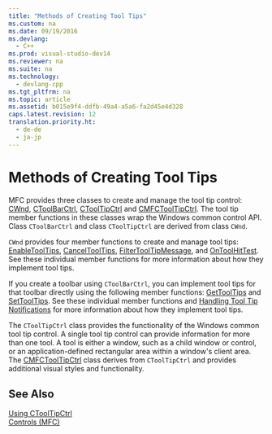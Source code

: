 ```yaml
---
title: "Methods of Creating Tool Tips"
ms.custom: na
ms.date: 09/19/2016
ms.devlang: 
  - C++
ms.prod: visual-studio-dev14
ms.reviewer: na
ms.suite: na
ms.technology: 
  - devlang-cpp
ms.tgt_pltfrm: na
ms.topic: article
ms.assetid: b015e9f4-ddfb-49a4-a5a6-fa2d45e4d328
caps.latest.revision: 12
translation.priority.ht: 
  - de-de
  - ja-jp
---
```

# Methods of Creating Tool Tips
MFC provides three classes to create and manage the tool tip control: [CWnd](../vs140/CWnd-Class.md), [CToolBarCtrl](../vs140/CToolBarCtrl-Class.md), [CToolTipCtrl](../vs140/CToolTipCtrl-Class.md) and [CMFCToolTipCtrl](../vs140/CMFCToolTipCtrl-Class.md). The tool tip member functions in these classes wrap the Windows common control API. Class `CToolBarCtrl` and class `CToolTipCtrl` are derived from class `CWnd`.  
  
 `CWnd` provides four member functions to create and manage tool tips: [EnableToolTips](../vs140/CWnd--EnableToolTips.md), [CancelToolTips](../vs140/CWnd--CancelToolTips.md), [FilterToolTipMessage](../vs140/CWnd--FilterToolTipMessage.md), and [OnToolHitTest](../vs140/CWnd--OnToolHitTest.md). See these individual member functions for more information about how they implement tool tips.  
  
 If you create a toolbar using `CToolBarCtrl`, you can implement tool tips for that toolbar directly using the following member functions: [GetToolTips](../vs140/CToolBarCtrl--GetToolTips.md) and [SetToolTips](../vs140/CToolBarCtrl--SetToolTips.md). See these individual member functions and [Handling Tool Tip Notifications](../vs140/Handling-Tool-Tip-Notifications.md) for more information about how they implement tool tips.  
  
 The `CToolTipCtrl` class provides the functionality of the Windows common tool tip control. A single tool tip control can provide information for more than one tool. A tool is either a window, such as a child window or control, or an application-defined rectangular area within a window's client area. The [CMFCToolTipCtrl](../vs140/CMFCToolTipCtrl-Class.md) class derives from `CToolTipCtrl` and provides additional visual styles and functionality.  
  
## See Also  
 [Using CToolTipCtrl](../vs140/Using-CToolTipCtrl.md)   
 [Controls (MFC)](../vs140/Controls--MFC-.md)